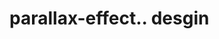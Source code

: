 # parallax-effect.. desgin                                                                                                                                                                                                                                                                            
